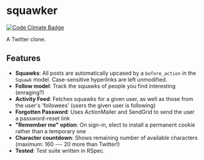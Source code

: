 squawker
========

[![Code Climate Badge][]][Code Climate]

[Code Climate Badge]: https://codeclimate.com/github/jkrmr/Squawker.png
[Code Climate]: https://codeclimate.com/github/jkrmr/Squawker

A Twitter clone.


Features
--------

* **Squawks**:
  All posts are automatically upcased by a `before_action` in the `Squawk` model.
  Case-sensitive hyperlinks are left unmodified.
* **Follow model**:
  Track the squawks of people you find interesting (enraging?)
* **Activity Feed**:
  Fetches squawks for a given user, as well as those from the user's 'followees'
  (users the given user is following)
* **Forgotten Password**:
  Uses ActionMailer and SendGrid to send the user a password-reset link
* **"Remember me" option**:
  On sign-in, elect to install a permanent cookie rather than a temporary one
* **Character countdown**:
  Shows remaining number of available characters (maximum: 160 --- 20 more than
  Twitter!)
* **Tested**:
  Test suite written in RSpec.

